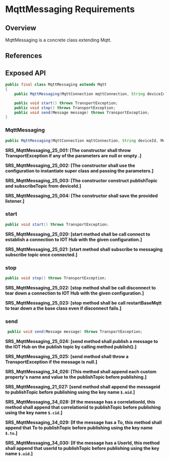 # MqttMessaging Requirements

## Overview

MqttMessaging is a concrete class extending Mqtt.

## References

## Exposed API

```java
public final class MqttMessaging extends Mqtt
{
    public MqttMessaging(MqttConnection mqttConnection, String deviceId, MqttConnectionStateListener listener) throws IOException;

    public void start() throws TransportException;
    public void stop() throws TransportException;
    public void send(Message message) throws TransportException;
}
```

### MqttMessaging

```java
public MqttMessaging(MqttConnection mqttConnection, String deviceId, MqttConnectionStateListener listener) throws TransportException
```

**SRS_MqttMessaging_25_001: [**The constructor shall throw TransportException if any of the parameters are null or empty .**]**

**SRS_MqttMessaging_25_002: [**The constructor shall use the configuration to instantiate super class and passing the parameters.**]**

**SRS_MqttMessaging_25_003: [**The constructor construct publishTopic and subscribeTopic from deviceId.**]**

**SRS_MqttMessaging_25_004: [**The constructor shall save the provided listener.**]**


### start

```java
public void start() throws TransportException;
```

**SRS_MqttMessaging_25_020: [**start method shall be call connect to establish a connection to IOT Hub with the given configuration.**]**

**SRS_MqttMessaging_25_021: [**start method shall subscribe to messaging subscribe topic once connected.**]**


### stop

```java
public void stop() throws TransportException;
```

**SRS_MqttMessaging_25_022: [**stop method shall be call disconnect to tear down a connection to IOT Hub with the given configuration.**]**

**SRS_MqttMessaging_25_023: [**stop method shall be call restartBaseMqtt to tear down a the base class even if disconnect fails.**]**

### send

```java
 public void send(Message message) throws TransportException;
```

**SRS_MqttMessaging_25_024: [**send method shall publish a message to the IOT Hub on the publish topic by calling method publish().**]**

**SRS_MqttMessaging_25_025: [**send method shall throw a TransportException if the message is null.**]**

**SRS_MqttMessaging_34_026: [**This method shall append each custom property's name and value to the publishTopic before publishing.**]**

**SRS_MqttMessaging_21_027: [**send method shall append the messageid to publishTopic before publishing using the key name `$.mid`.**]**

**SRS_MqttMessaging_34_028: [**If the message has a correlationId, this method shall append that correlationid to publishTopic before publishing using the key name `$.cid`.**]**

**SRS_MqttMessaging_34_029: [**If the message has a To, this method shall append that To to publishTopic before publishing using the key name `$.to`.**]**

**SRS_MqttMessaging_34_030: [**If the message has a UserId, this method shall append that userId to publishTopic before publishing using the key name `$.uid`.**]**
